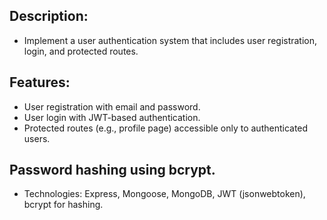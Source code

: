## Description:
- Implement a user authentication system that includes user registration, login, and protected routes.

## Features:
- User registration with email and password.
- User login with JWT-based authentication.
- Protected routes (e.g., profile page) accessible only to authenticated users.

## Password hashing using bcrypt.
- Technologies: Express, Mongoose, MongoDB, JWT (jsonwebtoken), bcrypt for hashing.
